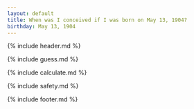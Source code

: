```yaml
---
layout: default
title: When was I conceived if I was born on May 13, 1904?
birthday: May 13, 1904
---
```


{% include header.md %}

{% include guess.md %}

{% include calculate.md %}

{% include safety.md %}

{% include footer.md %}



